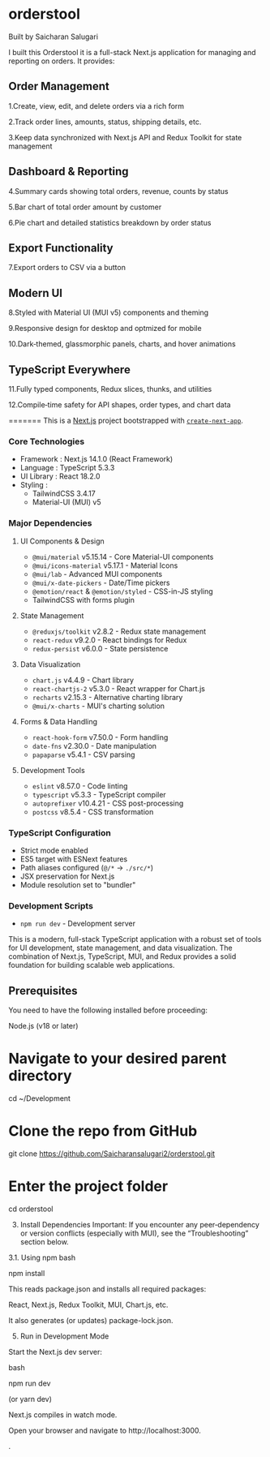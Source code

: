
# orderstool

Built by Saicharan Salugari

I built this Orderstool it is a full-stack Next.js application for managing and reporting on orders. It provides:

## Order Management

1.Create, view, edit, and delete orders via a rich form

2.Track order lines, amounts, status, shipping details, etc.

3.Keep data synchronized with  Next.js API  and Redux Toolkit for state management

## Dashboard & Reporting

4.Summary cards showing total orders, revenue, counts by status

5.Bar chart of total order amount by customer

6.Pie chart and detailed statistics breakdown by order status

## Export Functionality

7.Export orders to CSV via a button 

## Modern UI

8.Styled with Material UI (MUI v5) components and theming

9.Responsive design for desktop and optmized for mobile

10.Dark‐themed, glassmorphic panels, charts, and hover animations

## TypeScript Everywhere

11.Fully typed components, Redux slices, thunks, and utilities

12.Compile‐time safety for API shapes, order types, and chart data

=======
This is a [Next.js](https://nextjs.org) project bootstrapped with [`create-next-app`](https://nextjs.org/docs/pages/api-reference/create-next-app).


### Core Technologies
- Framework : Next.js 14.1.0 (React Framework)
- Language : TypeScript 5.3.3
- UI Library : React 18.2.0
- Styling : 
  - TailwindCSS 3.4.17
  - Material-UI (MUI) v5

### Major Dependencies

1. UI Components & Design 
   - `@mui/material` v5.15.14 - Core Material-UI components
   - `@mui/icons-material` v5.17.1 - Material Icons
   - `@mui/lab` - Advanced MUI components
   - `@mui/x-date-pickers` - Date/Time pickers
   - `@emotion/react` & `@emotion/styled` - CSS-in-JS styling
   - TailwindCSS with forms plugin

2. State Management
   - `@reduxjs/toolkit` v2.8.2 - Redux state management
   - `react-redux` v9.2.0 - React bindings for Redux
   - `redux-persist` v6.0.0 - State persistence

3. Data Visualization
   - `chart.js` v4.4.9 - Chart library
   - `react-chartjs-2` v5.3.0 - React wrapper for Chart.js
   - `recharts` v2.15.3 - Alternative charting library
   - `@mui/x-charts` - MUI's charting solution

4. Forms & Data Handling
   - `react-hook-form` v7.50.0 - Form handling
   - `date-fns` v2.30.0 - Date manipulation
   - `papaparse` v5.4.1 - CSV parsing

5. Development Tools
   - `eslint` v8.57.0 - Code linting
   - `typescript` v5.3.3 - TypeScript compiler
   - `autoprefixer` v10.4.21 - CSS post-processing
   - `postcss` v8.5.4 - CSS transformation

### TypeScript Configuration
- Strict mode enabled
- ES5 target with ESNext features
- Path aliases configured (`@/*` → `./src/*`)
- JSX preservation for Next.js
- Module resolution set to "bundler"

### Development Scripts
- `npm run dev` - Development server


This is a modern, full-stack TypeScript application with a robust set of tools for UI development, state management, and data visualization. The combination of Next.js, TypeScript, MUI, and Redux provides a solid foundation for building scalable web applications.


## Prerequisites

You need to have the following installed before proceeding:

Node.js (v18 or later)


# Navigate to your desired parent directory
cd ~/Development

# Clone the repo from GitHub
git clone https://github.com/Saicharansalugari2/orderstool.git

# Enter the project folder
cd orderstool

3. Install Dependencies
Important: If you encounter any peer‐dependency or version conflicts (especially with MUI), see the “Troubleshooting” section below.

3.1. Using npm
bash

npm install

This reads package.json and installs all required packages:

React, Next.js, Redux Toolkit, MUI, Chart.js, etc.

It also generates (or updates) package-lock.json.

5. Run in Development Mode

Start the Next.js dev server:

bash

npm run dev

(or yarn dev)

Next.js compiles in watch mode.

Open your browser and navigate to http://localhost:3000.



.




